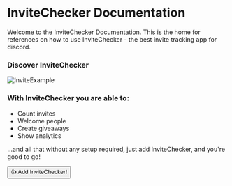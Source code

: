 # InviteChecker Documentation

Welcome to the InviteChecker Documentation. This is the home for references on how to use InviteChecker - the best invite tracking app for discord.

### Discover InviteChecker

![InviteExample](https://content.miolus.de/sharex/Discord_YZ7cxUoU9a.png)

### With InviteChecker you are able to:

- Count invites
- Welcome people
- Create giveaways
- Show analytics

...and all that without any setup required, just add InviteChecker, and you're good to go!

<button name="invitechecker-add" onclick='location.href="https://discord.com/api/oauth2/authorize?client_id=741606943952601179&permissions=262176&scope=bot%20applications.commands"'>👍 Add InviteChecker!</button>

